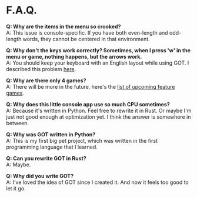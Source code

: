 # F.A.Q.

**Q: Why are the items in the menu so crooked?**  
A: This issue is console-specific. If you have both even-length and odd-length words, they cannot be centered in that environment.

**Q: Why don't the keys work correctly? Sometimes, when I press 'w' in the menu or game, nothing happens, but the arrows work.**  
A: You should keep your keyboard with an English layout while using GOT. I described this problem [here](link-to-twitter-post).

**Q: Why are there only 4 games?**  
A: There will be more in the future, here's the [list of upcoming feature games](https://github.com/zluuba/games-of-terminal/tree/main/docs/upcoming-features.md). 

**Q: Why does this little console app use so much CPU sometimes?**  
A: Because it's written in Python. Feel free to rewrite it in Rust. Or maybe I'm just not good enough at optimization yet. 
I think the answer is somewhere in between.

**Q: Why was GOT written in Python?**  
A: This is my first big pet project, which was written in the first programming language that I learned.

**Q: Can you rewrite GOT in Rust?**  
A: Maybe.

**Q: Why did you write GOT?**  
A: I've loved the idea of GOT since I created it. And now it feels too good to let it go.
